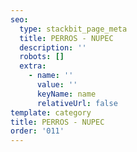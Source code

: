 ```yaml
---
seo:
  type: stackbit_page_meta
  title: PERROS - NUPEC
  description: ''
  robots: []
  extra:
    - name: ''
      value: ''
      keyName: name
      relativeUrl: false
template: category
title: PERROS - NUPEC
order: '011'
---
```

